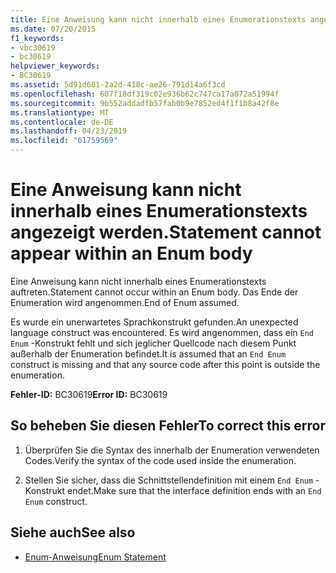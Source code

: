 ```yaml
---
title: Eine Anweisung kann nicht innerhalb eines Enumerationstexts angezeigt werden.
ms.date: 07/20/2015
f1_keywords:
- vbc30619
- bc30619
helpviewer_keywords:
- BC30619
ms.assetid: 5d91d601-2a2d-418c-ae26-791d14a6f3cd
ms.openlocfilehash: 607f18df319c02e936b62c747ca17a072a51994f
ms.sourcegitcommit: 9b552addadfb57fab0b9e7852ed4f1f1b8a42f8e
ms.translationtype: MT
ms.contentlocale: de-DE
ms.lasthandoff: 04/23/2019
ms.locfileid: "61759569"
---
```

# <a name="statement-cannot-appear-within-an-enum-body"></a><span data-ttu-id="86021-102">Eine Anweisung kann nicht innerhalb eines Enumerationstexts angezeigt werden.</span><span class="sxs-lookup"><span data-stu-id="86021-102">Statement cannot appear within an Enum body</span></span>
<span data-ttu-id="86021-103">Eine Anweisung kann nicht innerhalb eines Enumerationstexts auftreten.</span><span class="sxs-lookup"><span data-stu-id="86021-103">Statement cannot occur within an Enum body.</span></span> <span data-ttu-id="86021-104">Das Ende der Enumeration wird angenommen.</span><span class="sxs-lookup"><span data-stu-id="86021-104">End of Enum assumed.</span></span>  
  
 <span data-ttu-id="86021-105">Es wurde ein unerwartetes Sprachkonstrukt gefunden.</span><span class="sxs-lookup"><span data-stu-id="86021-105">An unexpected language construct was encountered.</span></span> <span data-ttu-id="86021-106">Es wird angenommen, dass ein `End Enum` -Konstrukt fehlt und sich jeglicher Quellcode nach diesem Punkt außerhalb der Enumeration befindet.</span><span class="sxs-lookup"><span data-stu-id="86021-106">It is assumed that an `End Enum` construct is missing and that any source code after this point is outside the enumeration.</span></span>  
  
 <span data-ttu-id="86021-107">**Fehler-ID:** BC30619</span><span class="sxs-lookup"><span data-stu-id="86021-107">**Error ID:** BC30619</span></span>  
  
## <a name="to-correct-this-error"></a><span data-ttu-id="86021-108">So beheben Sie diesen Fehler</span><span class="sxs-lookup"><span data-stu-id="86021-108">To correct this error</span></span>  
  
1. <span data-ttu-id="86021-109">Überprüfen Sie die Syntax des innerhalb der Enumeration verwendeten Codes.</span><span class="sxs-lookup"><span data-stu-id="86021-109">Verify the syntax of the code used inside the enumeration.</span></span>  
  
2. <span data-ttu-id="86021-110">Stellen Sie sicher, dass die Schnittstellendefinition mit einem `End Enum` -Konstrukt endet.</span><span class="sxs-lookup"><span data-stu-id="86021-110">Make sure that the interface definition ends with an `End Enum` construct.</span></span>  
  
## <a name="see-also"></a><span data-ttu-id="86021-111">Siehe auch</span><span class="sxs-lookup"><span data-stu-id="86021-111">See also</span></span>

- [<span data-ttu-id="86021-112">Enum-Anweisung</span><span class="sxs-lookup"><span data-stu-id="86021-112">Enum Statement</span></span>](../../visual-basic/language-reference/statements/enum-statement.md)
